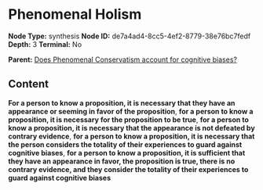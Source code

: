# Phenomenal Holism

**Node Type:** synthesis
**Node ID:** de7a4ad4-8cc5-4ef2-8779-38e76bc7fedf
**Depth:** 3
**Terminal:** No

**Parent:** [Does Phenomenal Conservatism account for cognitive biases?](does-phenomenal-conservatism-account-for-cognitive-biases.md)

## Content

**For a person to know a proposition, it is necessary that they have an appearance or seeming in favor of the proposition**, **for a person to know a proposition, it is necessary for the proposition to be true**, **for a person to know a proposition, it is necessary that the appearance is not defeated by contrary evidence**, **for a person to know a proposition, it is necessary that the person considers the totality of their experiences to guard against cognitive biases**, **for a person to know a proposition, it is sufficient that they have an appearance in favor, the proposition is true, there is no contrary evidence, and they consider the totality of their experiences to guard against cognitive biases**
